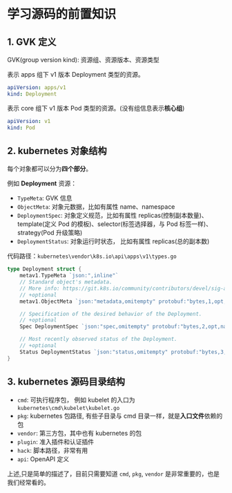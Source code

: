 # 学习源码的前置知识

## 1. GVK 定义

GVK(group version kind): 资源组、资源版本、资源类型

表示 apps 组下 v1 版本 Deployment 类型的资源。
```yaml
apiVersion: apps/v1 
kind: Deployment
```

表示 core 组下 v1 版本 Pod 类型的资源。(没有组信息表示**核心组**)
```yaml
apiVersion: v1 
kind: Pod
```

## 2. kubernetes 对象结构

每个对象都可以分为**四个部分**。 

例如 **Deployment** 资源：

* `TypeMeta`: GVK 信息 
* `ObjectMeta`: 对象元数据，比如有属性 name、namespace
* `DeploymentSpec`: 对象定义规范，比如有属性 replicas(控制副本数量)、template(定义 Pod 的模板)、selector(标签选择器，与 Pod 标签一样)、strategy(Pod 升级策略)
* `DeploymentStatus`: 对象运行时状态， 比如有属性 replicas(总的副本数)

代码路径：`kubernetes\vendor\k8s.io\api\apps\v1\types.go`
```go
type Deployment struct {
	metav1.TypeMeta `json:",inline"`
	// Standard object's metadata.
	// More info: https://git.k8s.io/community/contributors/devel/sig-architecture/api-conventions.md#metadata
	// +optional
	metav1.ObjectMeta `json:"metadata,omitempty" protobuf:"bytes,1,opt,name=metadata"`

	// Specification of the desired behavior of the Deployment.
	// +optional
	Spec DeploymentSpec `json:"spec,omitempty" protobuf:"bytes,2,opt,name=spec"`

	// Most recently observed status of the Deployment.
	// +optional
	Status DeploymentStatus `json:"status,omitempty" protobuf:"bytes,3,opt,name=status"`
}
```

## 3. kubernetes 源码目录结构

* `cmd`: 可执行程序包， 例如 kubelet 的入口为 `kubernetes\cmd\kubelet\kubelet.go`
* `pkg`: kubernetes 包路径, 有些子目录与 cmd 目录一样，就是**入口文件**依赖的包
* `vendor`: 第三方包，其中也有 kubernetes 的包
* `plugin`: 准入插件和认证插件
* `hack`: 脚本路径，非常有用
* `api`: OpenAPI 定义

上述,只是简单的描述了，目前只需要知道 `cmd`, `pkg`, `vendor` 是非常重要的，也是我们经常看的。 




